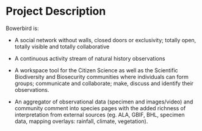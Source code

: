 Project Description
===================
Bowerbird is:

*	A social network without walls, closed doors or exclusivity; totally open, totally visible and totally collaborative

*	A continuous activity stream of natural history observations

*	A workspace tool for the Citizen Science as well as the Scientific Biodiversity and Biosecurity communities where individuals can form groups; communicate and collaborate; make, discuss and identify their observations.

*	An aggregator of observational data (specimen and images/video) and community comment into species pages with the added richness of interpretation from external sources (eg. ALA, GBIF, BHL, specimen data, mapping overlays: rainfall, climate, vegetation).